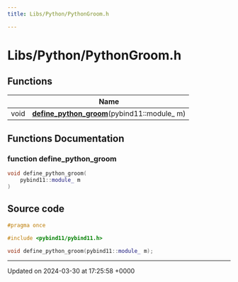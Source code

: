 ```yaml
---
title: Libs/Python/PythonGroom.h

---
```


# Libs/Python/PythonGroom.h



## Functions

|                | Name           |
| -------------- | -------------- |
| void | **[define_python_groom](../Files/PythonGroom_8h.md#function-define-python-groom)**(pybind11::module_ m) |


## Functions Documentation

### function define_python_groom

```cpp
void define_python_groom(
    pybind11::module_ m
)
```




## Source code

```cpp
#pragma once

#include <pybind11/pybind11.h>

void define_python_groom(pybind11::module_ m);
```


-------------------------------

Updated on 2024-03-30 at 17:25:58 +0000
